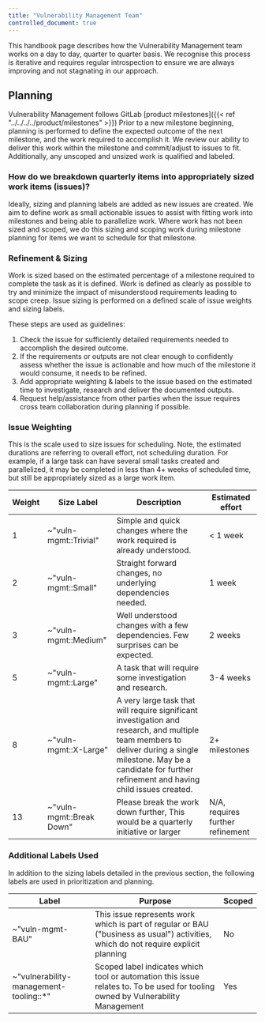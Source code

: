 ```yaml
---
title: "Vulnerability Management Team"
controlled_document: true
---
```


This handbook page describes how the Vulnerability Management team works on a day to day, quarter to quarter basis.
We recognise this process is iterative and requires regular introspection to ensure we are always improving and not stagnating in our approach.

## Planning

Vulnerability Management follows GitLab [product milestones]({{< ref "../../../../product/milestones" >}})
Prior to a new milestone beginning, planning is performed to define the expected outcome of the next milestone, and the work required to accomplish it. We review our ability to deliver this work within the milestone and commit/adjust to issues to fit. Additionally, any unscoped and unsized work is qualified and labeled.

### How do we breakdown quarterly items into appropriately sized work items (issues)?

Ideally, sizing and planning labels are added as new issues are created. We aim to define work as small actionable issues to assist with fitting work into milestones and being able to parallelize work. Where work has not been sized and scoped, we do this sizing and scoping work during milestone planning for items we want to schedule for that milestone.

### Refinement & Sizing

Work is sized based on the estimated percentage of a milestone required to complete the task as it is defined. Work is defined as clearly as possible to try and minimize the impact of misunderstood requirements leading to scope creep. Issue sizing is performed on a defined scale of issue weights and sizing labels.

These steps are used as guidelines:

1. Check the issue for sufficiently detailed requirements needed to accomplish the desired outcome.
1. If the requirements or outputs are not clear enough to confidently assess whether the issue is actionable and how much of the milestone it would consume, it needs to be refined.
1. Add appropriate weighting & labels to the issue based on the estimated time to investigate, research and deliver the documented outputs.
1. Request help/assistance from other parties when the issue requires cross team collaboration during planning if possible.

### Issue Weighting

This is the scale used to size issues for scheduling. Note, the estimated durations are referring to overall effort, not scheduling duration. For example, if a large task can have several small tasks created and parallelized, it may be completed in less than 4+ weeks of scheduled time, but still be appropriately sized as a large work item.

| Weight | Size Label | Description | Estimated effort |
|---|---|---|---|
| 1 | ~"vuln-mgmt::Trivial" | Simple and quick changes where the work required is already understood. | < 1 week |
| 2 | ~"vuln-mgmt::Small" | Straight forward changes, no underlying dependencies needed. | 1 week |
| 3 | ~"vuln-mgmt::Medium" | Well understood changes with a few dependencies. Few surprises can be expected. | 2 weeks |
| 5 | ~"vuln-mgmt::Large" | A task that will require some investigation and research. | 3-4 weeks |
| 8 | ~"vuln-mgmt::X-Large" | A very large task that will require significant investigation and research, and multiple team members to deliver during a single milestone. May be a candidate for further refinement and having child issues created. | 2+ milestones |
| 13 | ~"vuln-mgmt::Break Down" | Please break the work down further, This would be a quarterly initiative or larger | N/A, requires further refinement |

### Additional Labels Used

In addition to the sizing labels detailed in the previous section, the following labels are used in prioritization and planning.

| Label | Purpose | Scoped |
|---|---|---|
| ~"vuln-mgmt-BAU" | This issue represents work which is part of regular or BAU ("business as usual") activities, which do not require explicit planning | No |
| ~"vulnerability-management-tooling::*" | Scoped label indicates which tool or automation this issue relates to. To be used for tooling owned by Vulnerability Management | Yes |
